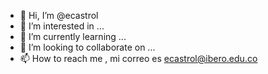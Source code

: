 - 👋 Hi, I’m @ecastrol
- 👀 I’m interested in ...
- 🌱 I’m currently learning ...
- 💞️ I’m looking to collaborate on ...
- 📫 How to reach me ,  mi correo es ecastrol@ibero.edu.co

<!---
ecastrol/ecastrol is a ✨ special ✨ repository because its `README.md` (this file) appears on your GitHub profile.
You can click the Preview link to take a look at your changes.
--->
